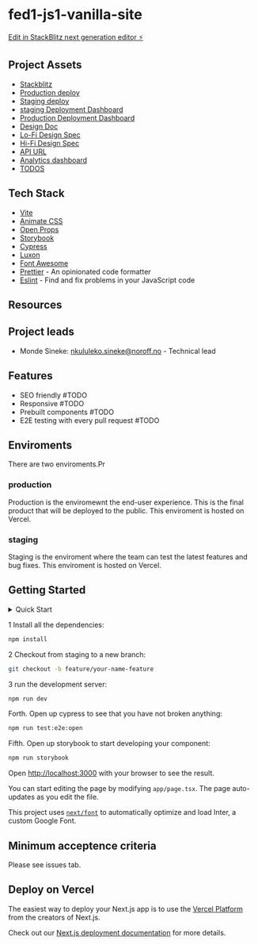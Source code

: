 # fed1-js1-vanilla-site

[Edit in StackBlitz next generation editor ⚡️](https://stackblitz.com/~/github.com/S3ak/fed1-js1-jackets-e-commerce-site-vanilla)

## Project Assets

- [Stackblitz](https://stackblitz.com/~/github.com/S3ak/fed1-js1-jackets-e-commerce-site-vanilla)
- [Production deploy](https://outerdimensionaldrip.vercel.app/)
- [Staging deploy](https://outerdimensionaldrip.netlify.app)
- [staging Deployment Dashboard](https://app.netlify.com/sites/outerdimensionaldrip/overview)
- [Production Deployment Dashboard](https://vercel.com/monde-sinekes-projects/outerdimensionaldrip)
- [Design Doc](https://www.figma.com/board/thVST2qvAmfqEFS3JjU3GU/FED-JS1-Jackets-E-commerce-website?node-id=0-1&t=MmdtghNgkkem48SX-1)
- [Lo-Fi Design Spec]()
- [Hi-Fi Design Spec]()
- [API URL](https://docs.noroff.dev/docs/v2/e-commerce/rainy-days)
- [Analytics dashboard](#TODO:@Mo)
- [TODOS](https://github.com/S3ak/fed1-js1-jackets-e-commerce-site-vanilla/issues)

## Tech Stack

- [Vite](https://nextjs.org/)
- [Animate CSS](https://animate.style/)
- [Open Props](https://open-props.style/)
- [Storybook](https://storybook.js.org/)
- [Cypress](https://www.cypress.io/)
- [Luxon](https://moment.github.io/luxon/#/)
- [Font Awesome](https://fontawesome.com/search?ic=free)
- [Prettier](https://prettier.io/) - An opinionated code formatter
- [Eslint](https://eslint.org/) - Find and fix problems in your JavaScript code

## Resources

## Project leads

- Monde Sineke: <nkululeko.sineke@noroff.no> - Technical lead

## Features

- SEO friendly #TODO
- Responsive #TODO
- Prebuilt components #TODO
- E2E testing with every pull request #TODO

## Enviroments

There are two enviroments.Pr

### production

Production is the enviromewnt the end-user experience. This is the final product that will be deployed to the public. This enviroment is hosted on Vercel.

### staging

Staging is the enviroment where the team can test the latest features and bug fixes. This enviroment is hosted on Vercel.

## Getting Started

<details>
  <summary>Quick Start</summary>
  
- Checkout using VScode
- press *F1* and type `git:clone`
- Install packages
- press *F1* and type `run task` and hit enter.
- type `npm` and hit enter.
- type `install` and hit enter.
- press *F5*

</details>

1 Install all the dependencies:

```bash
npm install
```

2 Checkout from staging to a new branch:

```bash
git checkout -b feature/your-name-feature
```

3 run the development server:

```bash
npm run dev
```

Forth. Open up cypress to see that you have not broken anything:

```bash
npm run test:e2e:open
```

Fifth. Open up storybook to start developing your component:

```bash
npm run storybook
```

Open [http://localhost:3000](http://localhost:3000) with your browser to see the result.

You can start editing the page by modifying `app/page.tsx`. The page auto-updates as you edit the file.

This project uses [`next/font`](https://nextjs.org/docs/basic-features/font-optimization) to automatically optimize and load Inter, a custom Google Font.

## Minimum acceptence criteria

Please see issues tab.

## Deploy on Vercel

The easiest way to deploy your Next.js app is to use the [Vercel Platform](https://vercel.com/new?utm_medium=default-template&filter=next.js&utm_source=create-next-app&utm_campaign=create-next-app-readme) from the creators of Next.js.

Check out our [Next.js deployment documentation](https://nextjs.org/docs/deployment) for more details.
